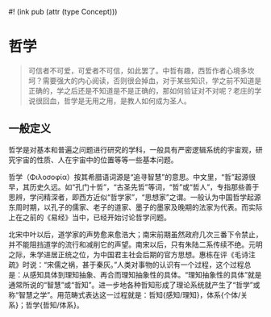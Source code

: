 #! (ink pub (attr (type Concept)))


# 哲学

> 可信者不可爱，可爱者不可信，如此罢了。中哲有趣，西哲作者心境多坎坷？需要强大的内心阅读，否则很会掉血，对于某些知识，学之前不知道是正确的，学之后还是不知道是不是正确的，那如何验证对不对呢？老庄的学说很回血，哲学是无用之用，是教人如何成为圣人。

## 一般定义

哲学是对基本和普遍之问题进行研究的学科，一般具有严密逻辑系统的宇宙观，研究宇宙的性质、人在宇宙中的位置等等一些基本问题。

哲学（Φιλοσοφία）按其希腊语词源是“追寻智慧”的意思。中文里，“哲”起源很早，其历史久远。如“孔门十哲”，“古圣先哲”等词，“哲”或“哲人”，专指那些善于思辨，学问精深者，即西方近似“哲学家”，“思想家”之谓。一般认为中国哲学起源东周时期，以孔子的儒家、老子的道家、墨子的墨家及晚期的法家为代表。而实际上在之前的《易经》当中，已经开始讨论哲学问题。

北宋中叶以后，道学家的声势愈来愈浩大；南宋前期虽然政府几次三番下令禁止，并不能阻挡道学的流行和减削它的声望。南宋以后，只有朱陆二系传续不绝。元明之际，朱学进居正统之位，为中国君主社会后期的官方思想。惠栋在评《毛诗注疏》时说：“宋儒之祸，甚于秦灰。”人类对事物的认识有一个过程，这个过程总是：从感知具体到理知抽象、再合而理知抽象性的具体。“理知抽象性的具体”就是通常所说的“智慧”或“哲知”。进一步地各种哲知形成了理论系统就产生了“哲学”或称“智慧之学”。用范畴式表达这一过程就是：哲知{感知/理知}，体系{个体/关系}；哲学{哲知/体系}。